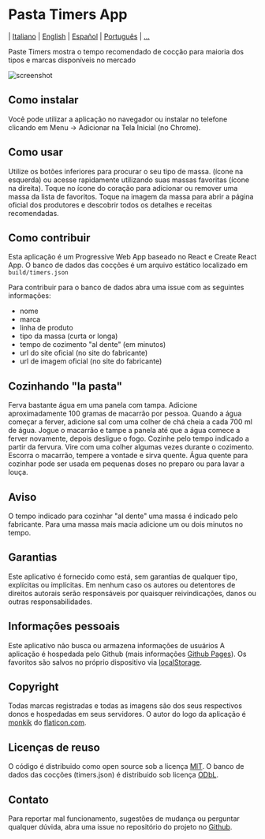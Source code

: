 # Pasta Timers App

| [Italiano](https://github.com/jenkin/pasta-timers-app/blob/master/README.md) | [English](https://github.com/jenkin/pasta-timers-app/blob/master/README-en.md) | [Español](https://github.com/jenkin/pasta-timers-app/blob/master/README-es.md) | [Português](https://github.com/jenkin/pasta-timers-app/blob/master/README-pt.md) | [...](https://github.com/jenkin/pasta-timers-app/issues/15)

Paste Timers mostra o tempo recomendado de cocção para maioria dos tipos e marcas disponíveis no mercado

![screenshot](https://repository-images.githubusercontent.com/214686946/4b0a8980-ed27-11e9-827f-88954c137291)

## Como instalar

Você pode utilizar a aplicação no navegador ou instalar no telefone clicando em Menu -> Adicionar na Tela Inicial (no Chrome).

## Como usar

Utilize os botões inferiores para procurar o seu tipo de massa. (ícone na esquerda)
ou acesse rapidamente utilizando suas massas favoritas (ícone na direita).
Toque no ícone do coração para adicionar ou remover uma massa da lista de favoritos.
Toque na imagem da massa para abrir a página oficial dos produtores e descobrir todos os detalhes e receitas recomendadas. 

## Como contribuir

Esta aplicação é um Progressive Web App baseado no React e Create React App.
O banco de dados das cocções é um arquivo estático localizado em `build/timers.json`

Para contribuir para o banco de dados abra uma issue com as seguintes informações:

* nome
* marca
* linha de produto
* tipo da massa (curta or longa)
* tempo de cozimento "al dente" (em minutos)
* url do site oficial (no site do fabricante)
* url de imagem oficial (no site do fabricante)

## Cozinhando "la pasta"

Ferva bastante água em uma panela com tampa.
Adicione aproximadamente 100 gramas de macarrão por pessoa.
Quando a água começar a ferver, adicione sal com uma colher de chá cheia a cada 700 ml de água.
Jogue o macarrão e tampe a panela até que a água comece a ferver novamente, depois desligue o fogo.
Cozinhe pelo tempo indicado a partir da fervura.
Vire com uma colher algumas vezes durante o cozimento.
Escorra o macarrão, tempere a vontade e sirva quente.
Água quente para cozinhar pode ser usada em pequenas doses no preparo ou para lavar a louça.

## Aviso

O tempo indicado para cozinhar "al dente" uma massa é indicado pelo fabricante.
Para uma massa mais macia adicione um ou dois minutos no tempo.

## Garantias

Este aplicativo é fornecido como está, sem garantias de qualquer tipo, explícitas ou implícitas.
Em nenhum caso os autores ou detentores de direitos autorais serão responsáveis por quaisquer reivindicações, danos ou outras responsabilidades.

## Informações pessoais

Este aplicativo não busca ou armazena informações de usuários
A aplicação é hospedada pelo Github (mais informações <a href="https://pages.github.com/" rel="noopener noreferrer" target="_blank">Github Pages</a>).
Os favoritos são salvos no próprio dispositivo via <a href="https://developer.mozilla.org/en-US/docs/Web/API/Window/localStorage" rel="noopener noreferrer" target="_blank">localStorage</a>.

## Copyright

Todas marcas registradas e todas as imagens são dos seus respectivos donos e hospedadas em seus servidores.
O autor do logo da aplicação é <a href="https://www.flaticon.com/authors/monkik" title="monkik">monkik</a> do <a href="https://www.flaticon.com/" title="Flaticon">flaticon.com</a>.

## Licenças de reuso

O código é distribuido como open source sob a licença <a href="https://tldrlegal.com/license/mit-license" rel="noopener noreferrer" target="_blank">MIT</a>.
O banco de dados das cocções (timers.json) é distribuido sob licença <a href="https://tldrlegal.com/license/odc-open-database-license-(odbl)" rel="noopener noreferrer" target="_blank">ODbL</a>.

## Contato

Para reportar mal funcionamento, sugestões de mudança ou perguntar qualquer dúvida, abra uma issue no repositório do projeto no <a href="https://github.com/jenkin/pasta-timers-app/issues" rel="noopener noreferrer" target="_blank">Github</a>. 
    
